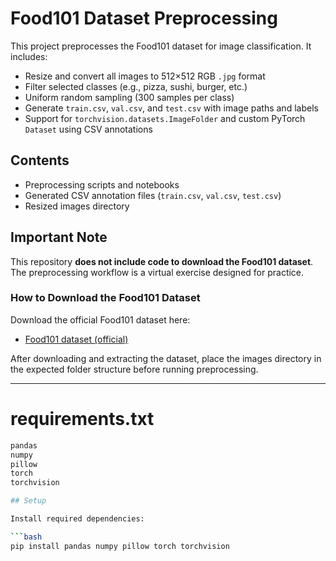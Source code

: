 # Food101 Dataset Preprocessing

This project preprocesses the Food101 dataset for image classification. It includes:

- Resize and convert all images to 512×512 RGB `.jpg` format  
- Filter selected classes (e.g., pizza, sushi, burger, etc.)  
- Uniform random sampling (300 samples per class)  
- Generate `train.csv`, `val.csv`, and `test.csv` with image paths and labels  
- Support for `torchvision.datasets.ImageFolder` and custom PyTorch `Dataset` using CSV annotations

## Contents

- Preprocessing scripts and notebooks  
- Generated CSV annotation files (`train.csv`, `val.csv`, `test.csv`)  
- Resized images directory

## Important Note

This repository **does not include code to download the Food101 dataset**. The preprocessing workflow is a virtual exercise designed for practice.

### How to Download the Food101 Dataset

Download the official Food101 dataset here:

- [Food101 dataset (official)](https://data.vision.ee.ethz.ch/cvl/food-101.tar.gz)

After downloading and extracting the dataset, place the images directory in the expected folder structure before running preprocessing.

---

# requirements.txt

```bash
pandas
numpy
pillow
torch
torchvision

## Setup

Install required dependencies:

```bash
pip install pandas numpy pillow torch torchvision
